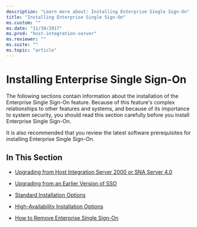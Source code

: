 ```yaml
---
description: "Learn more about: Installing Enterprise Single Sign-On"
title: "Installing Enterprise Single Sign-On"
ms.custom: ""
ms.date: "11/30/2017"
ms.prod: "host-integration-server"
ms.reviewer: ""
ms.suite: ""
ms.topic: "article"
---
```

# Installing Enterprise Single Sign-On
The following sections contain information about the installation of the Enterprise Single Sign-On feature. Because of this feature's complex relationships to other features and systems, and because of its importance to system security, you should read this section carefully before you install Enterprise Single Sign-On.  
  
 It is also recommended that you review the latest software prerequisites for installing Enterprise Single Sign-On.  
  
## In This Section  
  
-   [Upgrading from Host Integration Server 2000 or SNA Server 4.0](../esso/upgrading-from-host-integration-server-2000-or-sna-server-4-0.md)  
  
-   [Upgrading from an Earlier Version of SSO](../esso/upgrading-from-an-earlier-version-of-sso.md)  
  
-   [Standard Installation Options](../esso/standard-installation-options.md)  
  
-   [High-Availability Installation Options](../esso/high-availability-installation-options.md)  
  
-   [How to Remove Enterprise Single Sign-On](../esso/how-to-remove-enterprise-single-sign-on.md)
